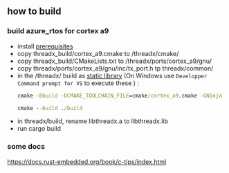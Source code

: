 ## how to build


### build azure_rtos for cortex a9
- install [prerequisites](./threadx/README.md#Prerequisites)
- copy threadx_build/cortex_a9.cmake to /threadx/cmake/
- copy threadx_build/CMakeLists.txt to  /threadx/ports/cortex_a9/gnu/
- copy threadx/ports/cortex_a9/gnu/inc/tx_port.h tp threadx/common/
- in the /threadx/ build as [static library](./threadx/README.md#Building-as-a-static-library) (On Windows use `Developper Command prompt for VS` to execute these ) :
    ```cmd
    cmake -Bbuild -DCMAKE_TOOLCHAIN_FILE=cmake/cortex_a9.cmake -GNinja .

    cmake --build ./build
    ```
- in threadx/build, rename libthreadx.a to libthreadx.lib
- run cargo build



### some docs
https://docs.rust-embedded.org/book/c-tips/index.html